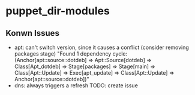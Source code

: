 puppet_dir-modules
==================

Konwn Issues
------------

* apt: can't switch version, since it causes a conflict (consider removing packages stage) "Found 1 dependency cycle:
(Anchor[apt::source::dotdeb] => Apt::Source[dotdeb] => Class[Apt_dotdeb] => Stage[packages] => Stage[main] => Class[Apt::Update] => Exec[apt_update] => Class[Apt::Update] => Anchor[apt::source::dotdeb])"
* dns: always triggers a refresh TODO: create issue

